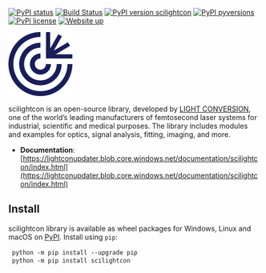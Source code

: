 
[![PyPI status](https://img.shields.io/pypi/status/scilightcon.svg)](https://pypi.python.org/pypi/scilightcon/)
[![Build Status](https://dev.azure.com/LCURS/Shared/_apis/build/status%2Flight-conversion-public.scilightcon?branchName=main)](https://dev.azure.com/LCURS/Shared/_build/latest?definitionId=98&branchName=main)
[![PyPI version scilightcon](https://badge.fury.io/py/scilightcon.svg)](https://pypi.python.org/pypi/scilightcon/)
[![PyPI pyversions](https://img.shields.io/pypi/pyversions/scilightcon.svg)](https://pypi.python.org/pypi/scilightcon/)
[![PyPi license](https://badgen.net/pypi/license/pip/)](https://pypi.org/project/pip/)
[![Website up](https://img.shields.io/website-up-down-green-red/https/lightconupdater.blob.core.windows.net/documentation/scilightcon/index.html.svg)](https://lightconupdater.blob.core.windows.net/documentation/scilightcon/index.html)

![scilightcon logo](doc\docs\img\app_logo_128px.png)

scilightcon is an open-source library, developed by [LIGHT CONVERSION](https://lightcon.com), one of the world’s leading manufacturers of femtosecond laser systems for industrial, scientific and medical purposes. The library includes modules and examples for optics, signal analysis, fitting, imaging, and more.

- **Documentation**: [https://lightconupdater.blob.core.windows.net/documentation/scilightcon/index.html](https://lightconupdater.blob.core.windows.net/documentation/scilightcon/index.html) 

## Install
scilightcon library is available as wheel packages for Windows, Linux and macOS on [PyPI](https://pypi.python.org/pypi/scilightcon/). Install using `pip`:
```
 python -m pip install --upgrade pip
 python -m pip install scilightcon
 ```